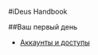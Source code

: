 #iDeus Handbook

##Ваш первый день
* [Аккаунты и доступы](https://github.com/ideus-team/guidelines/blob/master/handbook/1-accounts.md)
